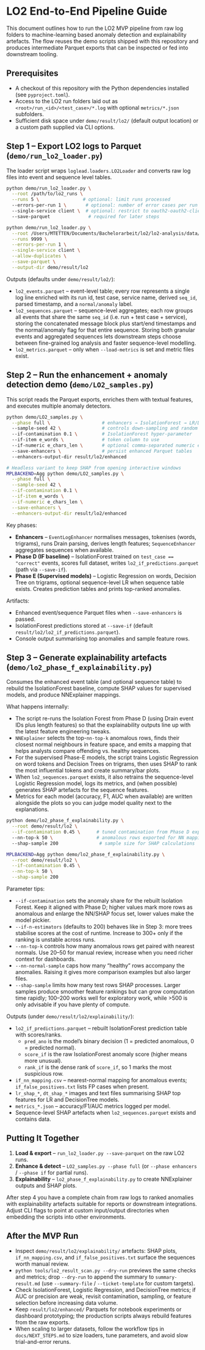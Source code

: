 # LO2 End-to-End Pipeline Guide

This document outlines how to run the LO2 MVP pipeline from raw log folders to machine-learning based anomaly detection and explainability artefacts. The flow reuses the demo scripts shipped with this repository and produces intermediate Parquet exports that can be inspected or fed into downstream tooling.

## Prerequisites
- A checkout of this repository with the Python dependencies installed (see `pyproject.toml`).
- Access to the LO2 run folders laid out as `<root>/run_<id>/<test_case>/*.log` with optional `metrics/*.json` subfolders.
- Sufficient disk space under `demo/result/lo2/` (default output location) or a custom path supplied via CLI options.

## Step 1 – Export LO2 logs to Parquet (`demo/run_lo2_loader.py`)
The loader script wraps `loglead.loaders.LO2Loader` and converts raw log files into event and sequence level tables.

```bash
python demo/run_lo2_loader.py \
  --root /path/to/lo2_runs \
  --runs 5 \                # optional: limit runs processed
  --errors-per-run 1 \       # optional: number of error cases per run
  --single-service client \  # optional: restrict to oauth2-oauth2-client logs
  --save-parquet              # required for later steps
```

```bash
python demo/run_lo2_loader.py \
  --root /Users/MTETTEN/Documents/Bachelorarbeit/lo2/lo2-analysis/data/lo2-sample/logs \
  --runs 9999 \
  --errors-per-run 1 \
  --single-service client \
  --allow-duplicates \
  --save-parquet \
  --output-dir demo/result/lo2
```

Outputs (defaults under `demo/result/lo2/`):
- `lo2_events.parquet` – event-level table; every row represents a single log line enriched with its run id, test case, service name, derived `seq_id`, parsed timestamp, and a `normal/anomaly` label.
- `lo2_sequences.parquet` – sequence-level aggregates; each row groups all events that share the same `seq_id` (i.e. run + test case + service), storing the concatenated message block plus start/end timestamps and the normal/anomaly flag for that entire sequence. Storing both granular events and aggregated sequences lets downstream steps choose between fine-grained log analysis and faster sequence-level modelling.
- `lo2_metrics.parquet` – only when `--load-metrics` is set and metric files exist.

## Step 2 – Run the enhancement + anomaly detection demo (`demo/LO2_samples.py`)
This script reads the Parquet exports, enriches them with textual features, and executes multiple anomaly detectors.

```bash
python demo/LO2_samples.py \
  --phase full \                   # enhancers → IsolationForest → LR/DT + SHAP setup
  --sample-seed 42 \               # controls down-sampling and random logging
  --if-contamination 0.1 \         # IsolationForest hyper-parameter
  --if-item e_words \              # token column to use
  --if-numeric e_chars_len \       # optional comma-separated numeric extras
  --save-enhancers \               # persist enhanced Parquet tables
  --enhancers-output-dir result/lo2/enhanced
```
```bash
# Headless variant to keep SHAP from opening interactive windows
MPLBACKEND=Agg python demo/LO2_samples.py \
  --phase full \
  --sample-seed 42 \
  --if-contamination 0.1 \
  --if-item e_words \
  --if-numeric e_chars_len \
  --save-enhancers \
  --enhancers-output-dir result/lo2/enhanced
```

Key phases:
- **Enhancers** – `EventLogEnhancer` normalises messages, tokenises (words, trigrams), runs Drain parsing, derives length features; `SequenceEnhancer` aggregates sequences when available.
- **Phase D (IF baseline)** – IsolationForest trained on `test_case == "correct"` events, scores full dataset, writes `lo2_if_predictions.parquet` (path via `--save-if`).
- **Phase E (Supervised models)** – Logistic Regression on words, Decision Tree on trigrams, optional sequence-level LR when sequence table exists. Creates prediction tables and prints top-ranked anomalies.

Artifacts:
- Enhanced event/sequence Parquet files when `--save-enhancers` is passed.
- IsolationForest predictions stored at `--save-if` (default `result/lo2/lo2_if_predictions.parquet`).
- Console output summarising top anomalies and sample feature rows.

## Step 3 – Generate explainability artefacts (`demo/lo2_phase_f_explainability.py`)
Consumes the enhanced event table (and optional sequence table) to rebuild the IsolationForest baseline, compute SHAP values for supervised models, and produce NNExplainer mappings.

What happens internally:
- The script re-runs the Isolation Forest from Phase D (using Drain event IDs plus length features) so that the explainability outputs line up with the latest feature engineering tweaks.
- `NNExplainer` selects the top-`nn-top-k` anomalous rows, finds their closest normal neighbours in feature space, and emits a mapping that helps analysts compare offending vs. healthy sequences.
- For the supervised Phase-E models, the script trains Logistic Regression on word tokens and Decision Trees on trigrams, then uses SHAP to rank the most influential tokens and create summary/bar plots.
- When `lo2_sequences.parquet` exists, it also retrains the sequence-level Logistic Regression model, logs its metrics, and (when possible) generates SHAP artefacts for the sequence features.
- Metrics for each model (accuracy, F1, AUC when available) are written alongside the plots so you can judge model quality next to the explanations.

```bash
python demo/lo2_phase_f_explainability.py \
  --root demo/result/lo2 \
  --if-contamination 0.45 \      # tuned contamination from Phase D experiments
  --nn-top-k 50 \                # anomalous rows exported for NN mapping
  --shap-sample 200               # sample size for SHAP calculations
```
```bash
MPLBACKEND=Agg python demo/lo2_phase_f_explainability.py \
  --root demo/result/lo2 \
  --if-contamination 0.45 \
  --nn-top-k 50 \
  --shap-sample 200
```


Parameter tips:
- `--if-contamination` sets the anomaly share for the rebuilt Isolation Forest. Keep it aligned with Phase D; higher values mark more rows as anomalous and enlarge the NN/SHAP focus set, lower values make the model pickier.
- `--if-n-estimators` (defaults to 200) behaves like in Step 3: more trees stabilise scores at the cost of runtime. Increase to 300+ only if the ranking is unstable across runs.
- `--nn-top-k` controls how many anomalous rows get paired with nearest normals. Use 20–50 for manual review, increase when you need richer context for dashboards.
- `--nn-normal-sample` caps how many “healthy” rows accompany the anomalies. Raising it gives more comparison examples but also larger files.
- `--shap-sample` limits how many test rows SHAP processes. Larger samples produce smoother feature rankings but can grow computation time rapidly; 100–200 works well for exploratory work, while >500 is only advisable if you have plenty of compute.

Outputs (under `demo/result/lo2/explainability/`):
- `lo2_if_predictions.parquet` – rebuilt IsolationForest prediction table with scores/ranks.
  - `pred_ano` is the model’s binary decision (1 = predicted anomalous, 0 = predicted normal).
  - `score_if` is the raw IsolationForest anomaly score (higher means more unusual).
  - `rank_if` is the dense rank of `score_if`, so 1 marks the most suspicious row.
- `if_nn_mapping.csv` – nearest-normal mapping for anomalous events; `if_false_positives.txt` lists FP cases when present.
- `lr_shap_*`, `dt_shap_*` images and text files summarising SHAP top features for LR and DecisionTree models.
- `metrics_*.json` – accuracy/F1/AUC metrics logged per model.
- Sequence-level SHAP artefacts when `lo2_sequences.parquet` exists and contains data.

## Putting It Together
1. **Load & export** – `run_lo2_loader.py --save-parquet` on the raw LO2 runs.
2. **Enhance & detect** – `LO2_samples.py --phase full` (or `--phase enhancers` / `--phase if` for partial runs).
3. **Explainability** – `lo2_phase_f_explainability.py` to create NNExplainer outputs and SHAP plots.

After step 4 you have a complete chain from raw logs to ranked anomalies with explainability artefacts suitable for reports or downstream integrations. Adjust CLI flags to point at custom input/output directories when embedding the scripts into other environments.

## After the MVP Run
- Inspect `demo/result/lo2/explainability/` artefacts: SHAP plots, `if_nn_mapping.csv`, and `if_false_positives.txt` surface the sequences worth manual review.
- `python tools/lo2_result_scan.py --dry-run` previews the same checks and metrics; drop `--dry-run` to append the summary to `summary-result.md` (use `--summary-file` / `--ticket-template` for custom targets).
- Check IsolationForest, Logistic Regression, and DecisionTree metrics; if AUC or precision are weak, revisit contamination, sampling, or feature selection before increasing data volume.
- Keep `result/lo2/enhanced/` Parquets for notebook experiments or dashboard prototyping; the production scripts always rebuild features from the raw exports.
- When scaling to larger datasets, follow the workflow tips in `docs/NEXT_STEPS.md` to size loaders, tune parameters, and avoid slow trial-and-error reruns.
